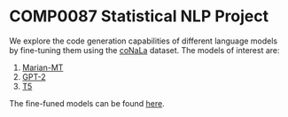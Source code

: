 # COMP0087 Statistical NLP Project

We explore the code generation capabilities of different language models by fine-tuning them using the [coNaLa](https://conala-corpus.github.io/) dataset. The models of interest are:

1. [Marian-MT](https://marian-nmt.github.io/)
2. [GPT-2](https://github.com/openai/gpt-2)
3. [T5](https://github.com/google-research/text-to-text-transfer-transformer)

The fine-funed models can be found [here](https://liveuclac-my.sharepoint.com/:f:/r/personal/ucabsn3_ucl_ac_uk/Documents/COMP0087?csf=1&web=1&e=SU9JyS). 